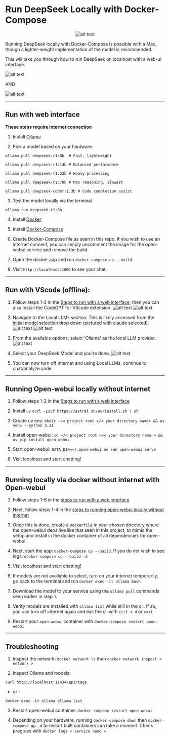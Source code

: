 # Run DeepSeek Locally with Docker-Compose
<p align="center">
    <img src="image-13.png" alt="alt text">
</p>

Running DeepSeek locally with Docker-Compose is possible with a Mac, though a lighter-weight implementation of the model is recommended.

This will take you through how to run DeepSeek on localhost with a web-ui interface. 

![alt text](image.png) 

AND 

![alt text](image-1.png)

<hr/>

## Run with web interface

**These steps require internet connection**

1. Install [Ollama](https://martech.org/how-to-run-deepseek-locally-on-your-computer/)

2.  Pick a model based on your hardware:
```
ollama pull deepseek-r1:8b  # Fast, lightweight  

ollama pull deepseek-r1:14b # Balanced performance  

ollama pull deepseek-r1:32b # Heavy processing  

ollama pull deepseek-r1:70b # Max reasoning, slowest

ollama pull deepseek-coder:1.3b # Code completion assist
```
3. Test the model locally via the terminal 
```
ollama run deepseek-r1:8b
```

4. Install [Docker](https://www.docker.com/get-started)

5. Install [Docker-Compose](https://formulae.brew.sh/formula/docker-compose)

6. Create Docker-Compose file as seen in this repo. If you wish to use an internet connect, you can simply uncomment the image for the open-webui service and remove the build. 

7. Open the docker app and run `docker-compose up --build`

8. Visit `http://localhost:3000` to see your chat. 

<hr/>

## Run with VScode (offline):

1. Follow steps 1-2 in the [Steps to run with a web interface](#run-with-web-interface), then you can also install the CodeGPT for VScode extension. 
![alt text](image-2.png)
![alt text](image-3.png)

2. Navigate to the Local LLMs section. This is likely accessed from the initial model selection drop down (pictured with claude selected).
![alt text](image-9.png)
![alt text](image-10.png)

3. From the available options, select 'Ollama' as the local LLM provider.
![alt text](image-11.png)

4. Select your DeepSeek Model and you're done.
![alt text](image-12.png)

5. You can now turn off internet and using Local LLMs, continue to chat/analyze code. 

<hr/>

## Running Open-webui locally without internet

1. Follow steps 1-2 in the [Steps to run with a web interface](#run-with-web-interface)

2. Install `uv` `curl -LsSf https://astral.sh/uv/install.sh | sh`

3. Create uv env:  `mkdir ~/< project root >/< your directory name> && uv venv --python 3.11`

4. Install open-webui: `cd ~/< project root >/< your directory name > && uv pip install open-webui`

5. Start open-webui: `DATA_DIR=~/.open-webui uv run open-webui serve`

6. Visit localhost and start chatting!

<hr/>

## Running locally via docker without internet with Open-webui

1. Follow steps 1-6 in the [steps to run with a web interface](#run-with-web-interface)

2. Next, follow steps 1-4 in the [steps to running open-webui locally without internet](#running-open-webui-locally-without-internet)

3. Once this is done, create a `Dockerfile` in your chosen directory where the open-webui deps live like that seen in this project, to mimic the setup and install in the docker container of all dependencies for open-webui.

4. Next, start the app: `docker-compose up --build`. If you do not wish to see logs: `docker-compose up --build -d`

5. Visit localhost and start chatting!

6. If models are not available to select, turn on your internet temporarily, go back to the terminal and run `docker exec -it ollama bash`

7. Download the model to your service using the `ollama pull` commands seen earlier in step 1. 

8. Verify models are installed with `ollama list` while still in the cli. If so, you can turn off internet again and exit the cli with `ctrl + d` or `exit`

9. Restart your `open-webui` container with `docker-compose restart open-webui`

<hr/>

## Troubleshooting

1. Inspect the network: `docker network ls` then `docker network inspect < network >`

2. Inspect Ollama and models: 

`curl http://localhost:11434/api/tags`

- or -

`docker exec -it ollama ollama list`

3. Restart open-webui container: `docker-compose restart open-webui`

4. Depending on your hardware, running `docker-compose down` then `docker-compose up -d` to restart built containers can take a moment. Check progress with `docker logs < service name >`
